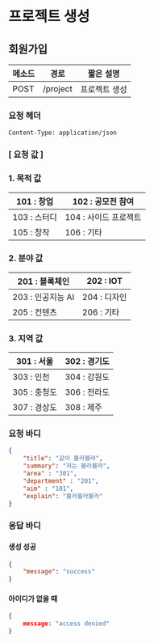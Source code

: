 # 프로젝트 생성

## 회원가입

| 메소드 | 경로     | 짧은 설명     |
| ------ | -------- | ------------- |
| POST   | /project | 프로젝트 생성 |

### 요청 헤더

```
Content-Type: application/json
```

###  [ 요청 값 ]

### 1. 목적 값

| 101 : 창업    | 102 : 공모전 참여     |
| ------------- | --------------------- |
| 103 :  스터디 | 104 : 사이드 프로젝트 |
| 105 : 창작    | 106 : 기타            |

### 2. 분야 값

| 201 : 블록체인     | 202 : IOT    |
| ------------------ | ------------ |
| 203 :  인공지능 AI | 204 : 디자인 |
| 205 : 컨텐츠       | 206 : 기타   |

### 3. 지역 값

| 301 : 서울   | 302 : 경기도 |
| ------------ | ------------ |
| 303 :  인천  | 304 : 강원도 |
| 305 : 충청도 | 306 : 전라도 |
| 307 : 경상도 | 308 : 제주   |



### 요청 바디

```json
{
    "title": "같이 블라블라",
    "summary": "저는 블라블라",
	"area" : "301",
	"department" : "201",
	"aim" : "101",
    "explain": "블라블라블라"
}
```

### 응답 바디

#### 생성 성공

```json
{
    "message": "success"
}
```

#### 아이디가 없을 때

```json
{
    message: "access denied"
}
```

